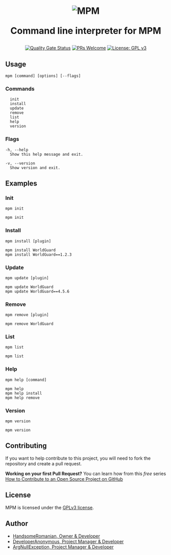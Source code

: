 <h1 align="center">
  <a>
    <img
      src="https://user-images.githubusercontent.com/40847862/162650579-02d39e17-3f9b-4ccd-bdc1-8ebb84c4262d.png"
      alt="MPM" />
  </a>

Command line interpreter for MPM

</h1>

<div align="center">

[![Quality Gate Status](https://sonarcloud.io/api/project_badges/measure?project=Minecraft-Plugin-Manager_cli&metric=alert_status)](https://sonarcloud.io/summary/new_code?id=Minecraft-Plugin-Manager_cli)
[![PRs Welcome](https://img.shields.io/badge/PRs-welcome-brightgreen.svg?style=flat-square)](https://makeapullrequest.com)
[![License: GPL v3](https://img.shields.io/badge/License-GPLv3-blue.svg)](https://www.gnu.org/licenses/gpl-3.0)

</div>

## **Usage**

```
mpm [command] [options] [--flags]
```

### **Commands**

```
  init
  install
  update
  remove
  list
  help
  version
```

### **Flags**

```
-h, --help
  Show this help message and exit.

-v, --version
  Show version and exit.
```

## **Examples**

### **Init**

`mpm init`

```
mpm init
```

### **Install**

`mpm install [plugin]`

```
mpm install WorldGuard
mpm install WorldGuard==1.2.3
```

### **Update**

`mpm update [plugin]`

```
mpm update WorldGuard
mpm update WorldGuard==4.5.6
```

### **Remove**

`mpm remove [plugin]`

```
mpm remove WorldGuard
```

### **List**

`mpm list`

```
mpm list
```

### **Help**

`mpm help [command]`

```
mpm help
mpm help install
mpm help remove
```

### **Version**

`mpm version`

```
mpm version
```

## **Contributing**

If you want to help contribute to this project, you will need to fork the repository and create a pull request.

**Working on your first Pull Request?** You can learn how from this _free_ series [How to Contribute to an Open Source Project on GitHub](https://kcd.im/pull-request)

## **License**

MPM is licensed under the [GPLv3 license](LICENSE).

## **Author**

-   [HandsomeRomanian, Owner & Developer](https://github.com/HandosomeRomanian)
-   [DeveloperAnonymous, Project Manager & Developer](https://github.com/DeveloperAnonymous)
-   [ArgNullException, Project Manager & Developer](https://github.com/ArgNullException)
